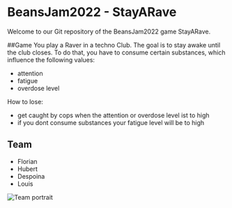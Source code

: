 # BeansJam2022 - StayARave

Welcome to our Git repository of the BeansJam2022 game StayARave.

##Game
You play a Raver in a techno Club. The goal is to stay awake until the club closes.
To do that, you have to consume certain substances, which influence the following values:
- attention
- fatigue
- overdose level

How to lose:
- get caught by cops when the attention or overdose level ist to high
- if you dont consume substances your fatigue level will be to high

## Team
- Florian
- Hubert
- Despoina
- Louis

![Team portrait](https://media.tenor.com/UHvv3z9mZloAAAAd/millennium-bsb.gif)
